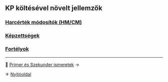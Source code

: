## KP költésével növelt jellemzők

### [Harcérték módosítók (HM/CM)](010_08_01_hm_cm_99.md)

### [Képzettségek](010_08_02_kepzettsegek_99.md)

### [Fortélyok](010_08_03_fortelyok_99.md)

---

🔗 [Primer és Szekunder ismeretek](010_09_primer_szekunder_ismeretek.md) →

⚜️ [Nyitóoldal](start.md#1-karakteralkot%C3%A1s)
